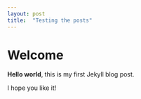 ```yaml
---
layout: post
title:  "Testing the posts"
---
```


# Welcome

**Hello world**, this is my first Jekyll blog post.

I hope you like it!
